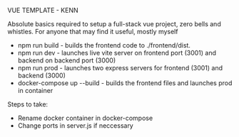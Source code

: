VUE TEMPLATE - KENN

Absolute basics required to setup a full-stack vue project, zero bells and whistles.
For anyone that may find it useful, mostly myself

- npm run build - builds the frontend code to ./frontend/dist.
- npm run dev - launches live vite server on frontend port (3001) and backend on backend port (3000)
- npm run prod - launches two express servers for frontend (3001) and backend (3000)
- docker-compose up --build - builds the frontend files and launches prod in container

Steps to take:
- Rename docker container in docker-compose
- Change ports in server.js if neccessary